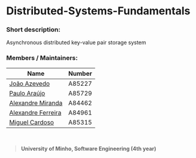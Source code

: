 # Distributed-Systems-Fundamentals

### Short description:
Asynchronous distributed key-value pair storage system

### Members / Maintainers:


|      Name     | Number |
|---------------|--------|
| [João Azevedo](https://github.com/devzizu)   | A85227 |
| [Paulo Araújo](https://github.com/paulob122) | A85729 |
| [Alexandre Miranda](https://github.com/aemiranda7) | A84462 |
| [Alexandre Ferreira](https://github.com/brancof) | A84961 |
| [Miguel Cardoso](https://github.com/miguelcardosop) | A85315 |

<br>

>**University of Minho, Software Engineering (4th year)**

